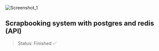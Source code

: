 ![Screenshot_1](https://user-images.githubusercontent.com/92285598/172947190-80bd605e-1d78-4d41-97b4-0e2c2e7b47df.png)

## Scrapbooking system with postgres and redis (API)

> Status: Finished ✅

